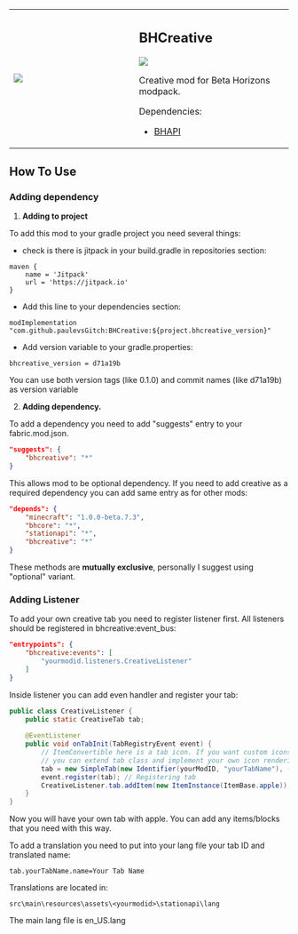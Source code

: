 <table>
	<tbody>
		<tr>
			<td width="210px"><img src="https://github.com/paulevsGitch/BHCreative/blob/main/src/main/resources/assets/bhcreative/icon.png"/></td>		
			<td>
				<h2 align="left">BHCreative</h2>
				<a href="https://jitpack.io/#paulevsGitch/BHCreative"><img src="https://jitpack.io/v/paulevsGitch/BHCreative.svg"></a>
				<p>
					Creative mod for Beta Horizons modpack.
				</p>
				<p>
					Dependencies:
					<ul>
						<li><a href="https://github.com/paulevsGitch/BHAPI">BHAPI</a></li>
					</ul>
				</p>
			</td>		
		</tr>
	</tbody>
</table>

## How To Use

### Adding dependency

1. **Adding to project**

To add this mod to your gradle project you need several things:
- check is there is jitpack in your build.gradle in repositories section:

```
maven {
	name = 'Jitpack'
	url = 'https://jitpack.io'
}
```

- Add this line to your dependencies section:

```
modImplementation "com.github.paulevsGitch:BHCreative:${project.bhcreative_version}"
```

- Add version variable to your gradle.properties:

```
bhcreative_version = d71a19b
```
You can use both version tags (like 0.1.0) and commit names (like d71a19b) as version variable

2. **Adding dependency.**

To add a dependency you need to add "suggests" entry to your fabric.mod.json.

```json
"suggests": {
	"bhcreative": "*"
}
```

This allows mod to be optional dependency. If you need to add creative as a required dependency you can add same entry as for other mods:

```json
"depends": {
	"minecraft": "1.0.0-beta.7.3",
	"bhcore": "*",
	"stationapi": "*",
	"bhcreative": "*"
}
```

These methods are **mutually exclusive**, personally I suggest using "optional" variant.

### Adding Listener

To add your own creative tab you need to register listener first. All listeners should be registered in bhcreative:event_bus:

```json
"entrypoints": {
	"bhcreative:events": [
		"yourmodid.listeners.CreativeListener"
	]
}
```

Inside listener you can add even handler and register your tab:

```java
public class CreativeListener {
	public static CreativeTab tab;
	
	@EventListener
	public void onTabInit(TabRegistryEvent event) {
		// ItemConvertible here is a tab icon. If you want custom icons
		// you can extend tab class and implement your own icon rendering.
		tab = new SimpleTab(new Identifier(yourModID, "yourTabName"), (ItemConvertible) ItemBase.apple);
		event.register(tab); // Registering tab
		CreativeListener.tab.addItem(new ItemInstance(ItemBase.apple)); // Adding apple
	}
}
```

Now you will have your own tab with apple. You can add any items/blocks that you need with this way.

To add a translation you need to put into your lang file your tab ID and translated name:

```
tab.yourTabName.name=Your Tab Name
```

Translations are located in:

```
src\main\resources\assets\<yourmodid>\stationapi\lang
```
 The main lang file is en_US.lang